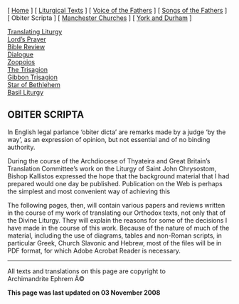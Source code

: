 \[ [Home](index.md) \] \[ [Liturgical Texts](liturgic.md) \]
\[ [Voice of the Fathers](voiceof.md) \]
\[ [Songs of the Fathers](songsof.md) \] \[ Obiter Scripta \]
\[ [Manchester Churches](manchester_churches.md) \]
\[ [York and Durham](york_and_durham.md) \]

[Translating Liturgy](translating_liturgy.md)\
[Lord’s Prayer](lord%27s_prayer.md)\
[Bible Review](bible_review.md)\
[Dialogue](dialogue.md)\
[Zoopoios](zoopoios.md)\
[The Trisagion](the_trisagion.md)\
[Gibbon Trisagion](gibbon_trisagion.md)\
[Star of Bethlehem](Star%20of%20Bethlehem.md)\
[Basil Liturgy](basil_liturgy.md)

OBITER SCRIPTA
--------------

In English legal parlance ‘obiter dicta’ are remarks made by a judge ‘by
the way’, as an expression of opinion, but not essential and of no
binding authority.

During the course of the Archdiocese of Thyateira and Great Britain’s
Translation Committee’s work on the Liturgy of Saint John Chrysostom,
Bishop Kallistos expressed the hope that the background material that I
had prepared would one day be published. Publication on the Web is
perhaps the simplest and most convenient way of achieving this 

The following pages, then, will contain various papers and reviews
written in the course of my work of translating our Orthodox texts, not
only that of the Divine Liturgy. They will explain the reasons for some
of the decisions I have made in the course of this work. Because of the
nature of much of the material, including the use of diagrams, tables
and non-Roman scripts, in particular Greek, Church Slavonic and Hebrew,
most of the files will be in PDF format, for which Adobe Acrobat Reader
is necessary. 

------------------------------------------------------------------------

All texts and translations on this page are copyright to\
Archimandrite Ephrem Â©

**This page was last updated on 03 November 2008**
